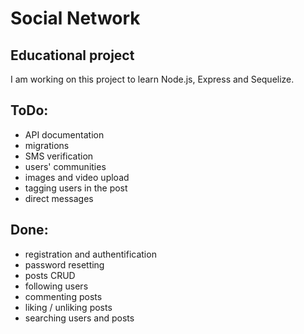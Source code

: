 # Social Network
## Educational project

I am working on this project to learn Node.js, Express and Sequelize.

## ToDo:
- API documentation
- migrations
- SMS verification
- users' communities
- images and video upload
- tagging users in the post
- direct messages

## Done:
- registration and authentification
- password resetting
- posts CRUD
- following users
- commenting posts
- liking / unliking posts
- searching users and posts
